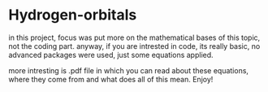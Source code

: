 # Hydrogen-orbitals

in this project, focus was put more on the mathematical bases of this topic, not the coding part.
anyway, if you are intrested in code, its really basic, no advanced packages were used, just some equations applied.

more intresting is .pdf file in which you can read about these equations, where they come from and what does all of this mean. Enjoy!
